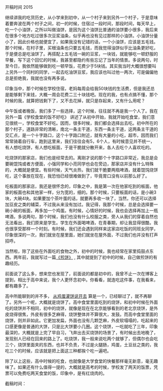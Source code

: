 
开稿时间 2015


继续讲我的吃货历史，从小学来到初中，从一个村子来到另外一个村子，于是意味着要奔波在两个村子之间，初一的时候，住宿过一段时间，那段时间，每天早上，吃一个小油饼，之所以叫做油饼，是因为这个油饼比普通的油饼要小很多，我后来在很多个地方吃过很多次豆浆油条，似乎再也没有见过那样的小油饼。小油饼分量小了，因此价格也就便宜了，如果我没有记错的话，一个小油饼，应该是五毛钱。那个时候，在村子里，买根油条也只要五毛钱，而我觉得油饼似乎比油条更好吃，于是便总是吃油饼了。再搭配上五毛钱一碗的豆浆，一块钱，就能够吃一顿舒服的早餐，写下这个回忆的时候，我甚至都隐约有些忘记了当年的情景。多说两句，时至今日，我依然能够做到吃一顿早饭，花费少于5块钱。其实我当时大概很想要叫上另外一个同村的同学，一起去吃油饼豆浆，我应该也叫过他一两次，可是偏偏他总是拒绝我，我就也没有再多说。

印象当中，那个时候在学校住宿，老妈每周会给我50块钱的生活费，但是我还总是能够剩下来钱，大概一周会花费二三十块钱吧。现在的我，也有点搞不懂，那个时候的我，就算把钱剩下了，又不去花掉，就只是存起来，又有什么用呢？

中午饭或者晚饭，我们多了一些选择，这个时候，往往就不再是我一个人了。我在另外一篇《学校食堂的饭不好吃》 讲述了从初中开始，我就开始吃食堂，我们意见很统一，学校食堂不好吃。因而，很多时候，我们都会选择出去吃。初中所在的那个村子，道路非常的清晰，南北一条主干道，东西一条主干道，这两条主干道的交汇点，是一个十字路口，这个十字路口附近，就有大量的小吃，超市，因而我们常常骑着自行车，跑到这里来，我们往往会有5，6个人，有时候意见并不统一，有人想吃烧饼，有人想吃板面，于是干脆就分散开来，各人去吃个人喜欢吃的。

吃烧饼的那家店，我们也是经常去的。离刚才说的那个十字路口非常近，我总是会要碗馄饨或者方便面，小强同学和小亮同学也会在旁边，那家店并没有什么特殊的，大概就是便宜。有些时候，天气炎热，我们就干脆要两瓶啤酒，就着馄饨烧饼吃，这个事放在现在，我恐怕已经很难做到了，毕竟胃口没有以前那么好了。

吃板面的那家店，我还是很怀念的，印象之中，我是第一次在他家吃到的板面，他家的板面也和其他家一样，分为宽的，细的。那个时候，只要板面的话，是小碗3块，大碗4块。如果要加个茶叶蛋的话，就要再多收一块了，当然，你还可以选择加豆皮之类的辅菜，不过我从来没有加过。我记得，我那个时候，总是会选择要一碗小碗的板面，再多加一个鸡蛋。有时候，心情好的时候，我也会选择再加上一瓶啤酒，多说两句，那个时候，我们也没有什么校服之类，旁人从我们的穿着自然也无法看出，我们原来是学生。学生在外面喝啤酒，在青春期，却让我显得很酷，我也很享受那样一个时刻。有时候，我们还会遇到同样来这家店吃饭的同班女同学，印象很深的一次，我们就坐在屋里面，她们就坐在屋外面，不过我们也并没有打声招呼。



当然啦，除了这些在外面吃的食物之外，初中的时候，我也经常在家里捣鼓点东西。两年前，我就写过一篇[《煎饼》](https://www.jianshu.com/p/9be63043446c) , 其中就提到了初中的时候，自己做煎饼的有趣经历。

前面说了这么多，想来您也发现了，前面说的都是初中的，我曾不止一次在博客上提到，相比于高中来说，我个人更怀念初中。你看看，就连吃这件事，在我看来，都有趣多了。

高中所能聊到的并不多，
[从鸡蛋灌饼说开去](https://www.jianshu.com/p/8d3c7f519830) 算是一个，已经聊过了，就不再聊了。另外一个呢，大概就是烧饼了。高中食堂里面吃到的烧饼，和初中时候在外面吃的烧饼并不相同，初中的烧饼，就像是现在在北京能够看到的老北京烧饼，是外皮烧得很焦，外皮有很多芝麻得，烧饼整体并不算很大，发鼓。而高中食堂里面的烧饼，则并非如此。它更加发扁，外面也没有几颗芝麻，外皮软塌塌的，吃起来的口感更像是普通的大饼，只是比大饼要小几圈。这个烧饼，一吃就吃了三年，印象最深的，大概就是上完了早自习，飞奔出去买烧饼的场景了，有时候出去地晚了，发现别人已经在回来的路上了。吃烧饼，我一般来说吃两个就够了，但偶尔也会吃三个，烧饼里面夹的东西，也并不负责，不过是火腿肠，鸡蛋，土豆丝之类的，我吃三个的时候，应该就是把上面这三种都挨个吃一遍吧。

除了以上这些，高中时候的吃食，也就像是大学食堂的快餐那样毫无新意，毫无趣味了。如果还有什么值得一提的，大概就是高考的时候，学校发了两天的饭票，凭票可以免费吃两天食堂的饭，印象中，是有红烧肉的。













截稿时间： 